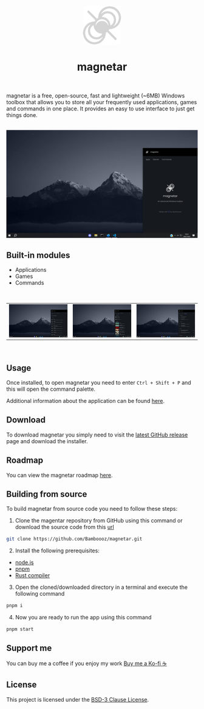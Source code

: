 <div align="center">
    <img alt="magnetar logo" width="100" src="https://github.com/Bamboooz/magnetar/blob/main/src/assets/icons/icon_white.png?raw=true" />
    <h1>magnetar</h1>
</div>

<br />

magnetar is a free, open-source, fast and lightweight (~6MB) Windows toolbox that allows you to store all your frequently used applications, games and commands in one place. It provides an easy to use interface to just get things done.

<br />

<img alt="preview 1" src="https://github.com/Bamboooz/magnetar/blob/main/src/assets/previews/preview1.png?raw=true" />

<br />

## Built-in modules

- Applications
- Games
- Commands

<br />

<table>
  <tr>
    <td><img alt="preview 2" src="https://github.com/Bamboooz/magnetar/blob/main/src/assets/previews/preview2.png?raw=true" />
    <td><img alt="preview 3" src="https://github.com/Bamboooz/magnetar/blob/main/src/assets/previews/preview3.png?raw=true" />
    <td><img alt="preview 4" src="https://github.com/Bamboooz/magnetar/blob/main/src/assets/previews/preview4.png?raw=true" />
</table>

<br />

## Usage

Once installed, to open magnetar you need to enter `Ctrl + Shift + P` and this will open the command palette.

Additional information about the application can be found [here](https://github.com/Bamboooz/magnetar/wiki).

## Download

To download magnetar you simply need to visit the [latest GitHub release](https://github.com/Bamboooz/magnetar/releases/latest) page and download the installer.

## Roadmap

You can view the magnetar roadmap [here](https://github.com/Bamboooz/magnetar/wiki/Roadmap).

## Building from source

To build magnetar from source code you need to follow these steps:

1. Clone the magentar repository from GitHub using this command or download the source code from this [url](https://github.com/Bamboooz/magnetar/releases/latest)

```bash
git clone https://github.com/Bamboooz/magnetar.git
```

2. Install the following prerequisites:

- [node.js](https://nodejs.org/en/download/prebuilt-installer)
- [pnpm](https://pnpm.io/installation#using-npm)
- [Rust compiler](https://www.rust-lang.org/tools/install)

3. Open the cloned/downloaded directory in a terminal and execute the following command

```bash
pnpm i
```

4. Now you are ready to run the app using this command

```bash
pnpm start
```

## Support me

You can buy me a coffee if you enjoy my work [Buy me a Ko-fi ☕](https://ko-fi.com/Bamboooz#paypalModal)

## License

This project is licensed under the [BSD-3 Clause License](https://github.com/Bamboooz/magnetar/blob/main/LICENSE).
